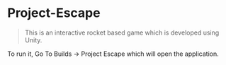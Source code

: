 # **Project-Escape**

> This is an interactive rocket based game which is developed using Unity. 

To run it, Go To Builds -> Project Escape which will open the application. 
